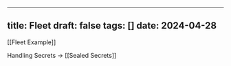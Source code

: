 
---
title: Fleet
draft: false
tags: []
date: 2024-04-28
---


[[Fleet Example]]

Handling Secrets -> [[Sealed Secrets]]